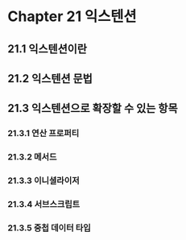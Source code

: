 # Chapter 21 익스텐션

## 21.1 익스텐션이란

## 21.2 익스텐션 문법

## 21.3 익스텐션으로 확장할 수 있는 항목
### 21.3.1 연산 프로퍼티
### 21.3.2 메서드
### 21.3.3 이니셜라이저
### 21.3.4 서브스크립트
### 21.3.5 중첩 데이터 타입

